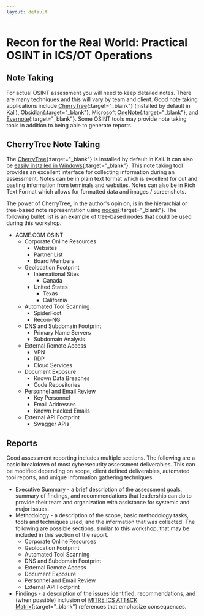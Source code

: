 ```yaml
---
layout: default
---
```


# Recon for the Real World: Practical OSINT in ICS/OT Operations
## Note Taking

For actual OSINT assessment you will need to keep detailed notes. There are many techniques and this will vary by team and client. Good note taking applications include [CherryTree](https://www.giuspen.net/cherrytree/){:target="_blank"} (installed by default in Kali), [Obsidian](https://obsidian.md/){:target="_blank"}, [Microsoft OneNote](https://www.microsoft.com/en-us/microsoft-365/onenote/digital-note-taking-app){:target="_blank"}, and [Evernote](https://evernote.com/){:target="_blank"}. Some OSINT tools may provide note taking tools in addition to being able to generate reports.

## CherryTree Note Taking

The [CherryTree](https://www.giuspen.net/cherrytree/){:target="_blank"} is installed by default in Kali. It can also be [easily installed in Windows](https://giuspen.com/cherrytreemanual/#_windows){:target="_blank"}. This note taking tool provides an excellent interface for collecting information during an assessment. Notes can be in plain text format which is excellent for cut and pasting information from terminals and websites. Notes can also be in Rich Text Format which allows for formatted data and images / screenshots.

The power of CherryTree, in the author's opinion, is in the hierarchial or tree-based note representation using [nodes](https://giuspen.com/cherrytreemanual/#_node_management){:target="_blank"}. The following bullet list is an example of tree-based nodes that could be used during this workshop.

* ACME.COM OSINT
     * Corporate Online Resources
         * Websites
         * Partner List
         * Board Members
     * Geolocation Footprint
         * International Sites
             * Canada
         * United States
             * Texas
             * California
     * Automated Tool Scanning
         * SpiderFoot
         * Recon-NG
     * DNS and Subdomain Footprint
         * Primary Name Servers
         * Subdomain Analysis
     * External Remote Access
         * VPN
         * RDP
         * Cloud Services
     * Document Exposure
         * Known Data Breaches
         * Code Repositories
     * Personnel and Email Review
         * Key Personnel
         * Email Addresses
         * Known Hacked Emails
     * External API Footprint 
         * Swagger APIs

## Reports

Good assessment reporting includes multiple sections. The following are a basic breakdown of most cybersecurity assessment deliverables. This can be modified depending on scope, client defined deliverables, automated tool reports, and unique information gathering techniques.

* Executive Summary - a brief description of the assessment goals, summary of findings, and recommendations that leadership can do to provide their team and organization with assistance for systemic and major issues.
* Methodology - a description of the scope, basic methodology tasks, tools and techniques used, and the information that was collected. The following are possible sections, similar to this workshop, that may be included in this section of the report.
     * Corporate Online Resources
     * Geolocation Footprint
     * Automated Tool Scanning
     * DNS and Subdomain Footprint
     * External Remote Access
     * Document Exposure
     * Personnel and Email Review
     * External API Footprint 
* Findings - a description of the issues identified, recommendations, and (when possible) inclusion of [MITRE ICS ATT&CK Matrix](https://attack.mitre.org/matrices/ics/){:target="_blank"} references that emphasize consequences.